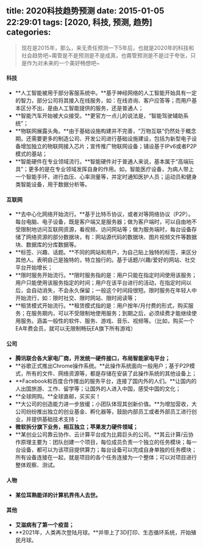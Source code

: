 title: 2020科技趋势预测
date: 2015-01-05 22:29:01
tags: [2020, 科技, 预测, 趋势]
categories:
---

> 现在是2015年，那么，来无责任预测一下5年后，也就是2020年的科技和社会趋势吧~甭管是不是预测是不是成真，也甭管预测是不是过于夸张，只是作为对未来的一个美好畅想吧~

#### 科技
- **人工智能被用于部分客服系统中。**基于神经网络的人工智能开始具有一定的智力，部分公司将其接入在线服务，如：在线咨询、客户应答等；而用户基本区分不出，是由人工智能提供的服务，还是普通人；
- **智能汽车开始被大众接受。**更官方一点儿的说法是，“智能驾驶辅助系统”；
- **物联网展露头角。**由于基础设施构建并不完善，“万物互联”仍然处于概念期。还需要更多的制造公司、开发公司进行基础设施建设，包括为新型电子设备增加独立的物联网接入芯片；宣传推广物联网设备；铺设基于IPv6或者P2P模式的基站；
- **智能硬件在专业领域流行。**智能硬件对于普通人来说，基本属于“高端玩具”；更多的是在专业领域发挥自身的作用。如，智能医疗设备，为病人带上一个智能手环，进行血压、心率测量等，并定时通知医护人员；运动员和健身类智能设备，用于数据分析等。

#### 互联网
- **去中心化网络开始流行。**基于比特币协议，或者对等网络协议（P2P）。每台电脑、电子设备，既是客户端又是服务器；做为客户端时，可以自由地不受限制地访问互联网资源，看视频、访问网站等；做为服务端时，每台设备存储了网络资源的部分数据块，有：网站源代码的数据块、图片视频文件等数据块、数据库的分库数据等。
- **标签、兴趣、话题。**不同的网站和用户，为自己贴上独特的标签，来区分其他人。表明自己是独特的，特立独行的。基于话题/兴趣/爱好的网站、社交平台开始增长；
- **限时服务开始流行。**限时服务指的是：用户只能在指定时间使用该服务；用户只能使用该服务指定的时间；用户在该平台进行的活动，在指定时间以后，会自动消失，不会永久保留；一般这个时间段很短。限时服务在年轻人中开始流行，如：限时社交、限时网站、限时阅读等；
- **租赁模式开始流行。**租赁模式指的是：用户按年/月付费的形式，购买服务；在服务期内，可以不受限制地使用服务；到期之后，必须续费才能继续使用服务。涵盖一般性的软件、服务、游戏、音乐、视频等。（比如，购买一个EA年费会员，就可以无限制畅玩EA旗下所有游戏）

#### 公司
- **腾讯联合各大家电厂商，开发统一硬件接口，布局智能家电平台；**
- **谷歌正式推出Chrome操作系统。**此操作系统面向一般用户；基于P2P模式，所有的文件、网络资源等，都是存储在安装了此操作系统的其他设备上；
- **Facebook和百度合作推出的服务平台，连接了国内外的人们。**让国内的人出国旅游、工作、留学等；让国外的人进入中国，感受中国的文化；
- **全球网购。**全球直邮，买买买！
- **大公司的创造能力进一步放缓；小团队体现其创新价值。**为增加营收，大公司纷纷推出独立的创业基金、孵化器等，鼓励内部员工或者外部员工进行创业，并提供基础技术支持；
- **微软拆分旗下业务，相互独立；苹果发力硬件领域；**
- **某创业公司靠云协作、云计算平台成为比肩巨头的公司。**其云计算/云协作原理主要为：团队创建一个项目，每位成员负责一个独立的任务模块；每一台设备，都可以为该项目提供算力；每台设备可以完成自身单独的任务模块；所有设备连接在一起，就是项目的各个任务连接为一个整体；可以对项目进行整体观察、测试。

#### 人物
- **某位耳熟能详的计算机界伟人去世。**

#### 其他
- **艾滋病有了第一个疫苗；**
- **2021年，人类再次登陆月球。**并带上了3D打印、生态循环系统，开始殖民月球。